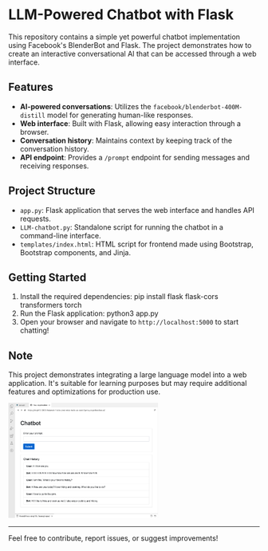 # LLM-Powered Chatbot with Flask

This repository contains a simple yet powerful chatbot implementation using Facebook's BlenderBot and Flask. The project demonstrates how to create an interactive conversational AI that can be accessed through a web interface.

## Features

- **AI-powered conversations**: Utilizes the `facebook/blenderbot-400M-distill` model for generating human-like responses.
- **Web interface**: Built with Flask, allowing easy interaction through a browser.
- **Conversation history**: Maintains context by keeping track of the conversation history.
- **API endpoint**: Provides a `/prompt` endpoint for sending messages and receiving responses.

## Project Structure

- `app.py`: Flask application that serves the web interface and handles API requests.
- `LLM-chatbot.py`: Standalone script for running the chatbot in a command-line interface.
- `templates/index.html`: HTML script for frontend made using Bootstrap, Bootstrap components, and Jinja.

## Getting Started

1. Install the required dependencies: pip install flask flask-cors transformers torch
2. Run the Flask application: python3 app.py
3. Open your browser and navigate to `http://localhost:5000` to start chatting!

## Note

This project demonstrates integrating a large language model into a web application. It's suitable for learning purposes but may require additional features and optimizations for production use.

<img src="imgs/img.png" alt="Chatbot Demo" width="300"/>

---

Feel free to contribute, report issues, or suggest improvements!
